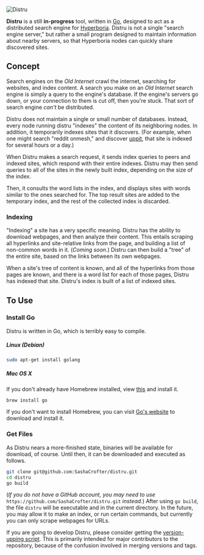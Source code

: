 ![Distru](https://raw.github.com/SashaCrofter/distru/development/ui/logo.png)

**Distru** is a still **in-progress** tool, written in [Go](http://golang.org), designed to act as a distributed search engine for [Hyperboria](https://projectmeshnet.org). Distru is not a single "search engine server," but rather a small program designed to maintain information about nearby servers, so that Hyperboria nodes can quickly share discovered sites.

## Concept

Search engines on the *Old Internet* crawl the internet, searching for websites, and index content. A search you make on an *Old Internet* search engine is simply a query to the engine's database. If the engine's servers go down, or your connection to them is cut off, then you're stuck. That sort of search engine *can't* be distributed.

Distru does not maintain a single or small number of databases. Instead, every node running distru "indexes" the content of its neighboring nodes. In addition, it temporarily indexes sites that it discovers. (For example, when one might search "reddit onmesh," and discover [uppit](http://uppit.us), that site is indexed for several hours or a day.)

When Distru makes a search request, it sends index queries to peers and indexed sites, which respond with their entire indexes. Distru may then send queries to all of the sites in the newly built index, depending on the size of the index.

Then, it consults the word lists in the index, and displays sites with words similar to the ones searched for. The top result sites are added to the temporary index, and the rest of the collected index is discarded.

### Indexing

"Indexing" a site has a very specific meaning. Distru has the ability to download webpages, and then analyze their content. This entails scraping all hyperlinks and site-relative links from the page, and building a list of non-common words in it. (*Coming soon.*) Distru can then build a "tree" of the entire site, based on the links between its own webpages.

When a site's tree of content is known, and all of the hyperlinks from those pages are known, and there is a word list for each of those pages, Distru has indexed that site. Distru's index is built of a list of indexed sites.

## To Use
### Install Go
Distru is written in Go, which is terribly easy to compile.

##### Linux (Debian)
```bash
sudo apt-get install golang
```
##### Mac OS X
If you don't already have Homebrew installed, view [this](http://mxcl.github.com/homebrew/) and install it.
```bash
brew install go
```
If you don't want to install Homebrew, you can visit [Go's website](http://golang.org/) to download and install it.

### Get Files

As Distru nears a more-finished state, binaries will be available for download, of course. Until then, it can be downloaded and executed as follows.

```bash
git clone git@github.com:SashaCrofter/distru.git
cd distru
go build
```

(*If you do not have a GitHub account, you may need to use* `https://github.com/SashaCrofter/distru.git` *instead.*) After using `go build`, the file `distru` will be executable and in the current directory. In the future, you may allow it to make an index, or run certain commands, but currently you can only scrape webpages for URLs. 

If you are going to develop Distru, please consider getting the [version-upping script](https://gist.github.com/4028865). This is primarily intended for major contributors to the repository, because of the confusion involved in merging versions and tags.
